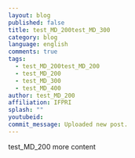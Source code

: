 ```yaml
---
layout: blog
published: false
title: test_MD_200test_MD_300
category: blog
language: english
comments: true
tags: 
  - test_MD_200test_MD_200
  - test_MD_200
  - test_MD_300
  - test_MD_400
author: test_MD_200
affiliation: IFPRI
splash: ""
youtubeid: 
commit_message: Uploaded new post.
---
```

test_MD_200 more content